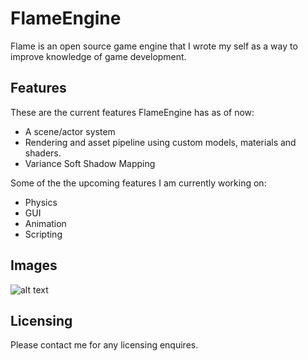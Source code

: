 # FlameEngine
Flame is an open source game engine that I wrote my self as a way to improve knowledge of game development.


## Features

These are the current features FlameEngine has as of now:

- A scene/actor system
- Rendering and asset pipeline using custom models, materials and shaders.
- Variance Soft Shadow Mapping

Some of the the upcoming features I am currently working on:

- Physics
- GUI
- Animation
- Scripting

## Images

![alt text](https://cdn.discordapp.com/attachments/717866375212826705/773742234323124244/unknown.png)

## Licensing

Please contact me for any licensing enquires.
